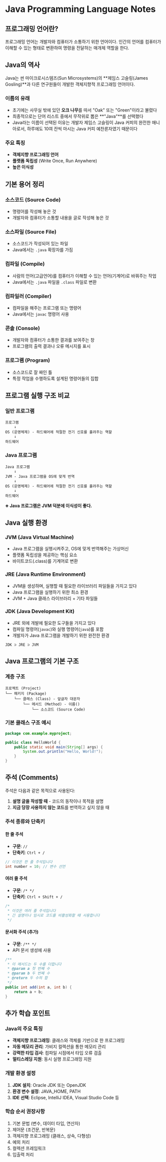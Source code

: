 # Java Programming Language Notes

## 프로그래밍 언어란?
프로그래밍 언어는 개발자와 컴퓨터가 소통하기 위한 언어이다. 인간의 언어를 컴퓨터가 이해할 수 있는 형태로 변환하여 명령을 전달하는 매개체 역할을 한다.

## Java의 역사

Java는 썬 마이크로시스템즈(Sun Microsystems)의 **제임스 고슬링(James Gosling)**과 다른 연구원들이 개발한 객체지향적 프로그래밍 언어이다.

### 이름의 유래
- 초기에는 사무실 밖에 있던 **오크 나무**를 따서 "Oak" 또는 "Green"이라고 불렸다
- 최종적으로는 단어 리스트 중에서 무작위로 뽑은 **"Java"**를 선택했다
- Java라는 이름이 선택된 이유는 개발자 제임스 고슬링이 Java 커피의 완전한 매니아로서, 하루에도 10여 잔씩 마시는 Java 커피 예찬론자였기 때문이다

### 주요 특징
- **객체지향 프로그래밍 언어**
- **플랫폼 독립성** (Write Once, Run Anywhere)
- **높은 이식성**

## 기본 용어 정리

### 소스코드 (Source Code)
- 명령어를 작성해 놓은 것
- 개발자와 컴퓨터가 소통할 내용을 글로 작성해 놓은 것

### 소스파일 (Source File)
- 소스코드가 작성되어 있는 파일
- Java에서는 `.java` 확장자를 가짐

### 컴파일 (Compile)
- 사람의 언어(고급언어)를 컴퓨터가 이해할 수 있는 언어(기계어)로 바꿔주는 작업
- Java에서는 `.java` 파일을 `.class` 파일로 변환

### 컴파일러 (Compiler)
- 컴파일을 해주는 프로그램 또는 명령어
- Java에서는 `javac` 명령어 사용

### 콘솔 (Console)
- 개발자와 컴퓨터가 소통한 결과를 보여주는 창
- 프로그램의 출력 결과나 오류 메시지를 표시

### 프로그램 (Program)
- 소스코드로 잘 짜인 틀
- 특정 작업을 수행하도록 설계된 명령어들의 집합

## 프로그램 실행 구조 비교

### 일반 프로그램
```
프로그램
    ↓
OS (운영체제) - 하드웨어에 적절한 전기 신호를 흘려주는 역할
    ↓
하드웨어
```

### Java 프로그램
```
Java 프로그램
    ↓
JVM - Java 프로그램을 OS에 맞게 번역
    ↓
OS (운영체제) - 하드웨어에 적절한 전기 신호를 흘려주는 역할
    ↓
하드웨어
```

**※ Java 프로그램은 JVM 덕분에 이식성이 좋다.**

## Java 실행 환경

### JVM (Java Virtual Machine)
- Java 프로그램을 실행시켜주고, OS에 맞게 번역해주는 가상머신
- 플랫폼 독립성을 제공하는 핵심 요소
- 바이트코드(.class)를 기계어로 변환

### JRE (Java Runtime Environment)
- JVM을 생성하며, 실행할 때 필요한 라이브러리 파일들을 가지고 있다
- Java 프로그램을 실행하기 위한 최소 환경
- JVM + Java 클래스 라이브러리 + 기타 파일들

### JDK (Java Development Kit)
- JRE 외에 개발에 필요한 도구들을 가지고 있다
- 컴파일 명령어(`javac`)와 실행 명령어(`java`)를 포함
- 개발자가 Java 프로그램을 개발하기 위한 완전한 환경

```
JDK ⊃ JRE ⊃ JVM
```

## Java 프로그램의 기본 구조

### 계층 구조
```
프로젝트 (Project)
└── 패키지 (Package)
    └── 클래스 (Class) - 앞글자 대문자
        └── 메서드 (Method) - 이름()
            └── 소스코드 (Source Code)
```

### 기본 클래스 구조 예시
```java
package com.example.myproject;

public class HelloWorld {
    public static void main(String[] args) {
        System.out.println("Hello, World!");
    }
}
```

## 주석 (Comments)

주석은 다음과 같은 목적으로 사용된다:
1. **설명 글을 작성할 때** - 코드의 동작이나 목적을 설명
2. **지금 당장 사용하지 않는 코드**를 번역하고 싶지 않을 때

### 주석 종류와 단축키

#### 한 줄 주석
- **구문**: `//`
- **단축키**: `Ctrl + /`
```java
// 이것은 한 줄 주석입니다
int number = 10; // 변수 선언
```

#### 여러 줄 주석
- **구문**: `/* */`
- **단축키**: `Ctrl + Shift + /`
```java
/*
 * 이것은 여러 줄 주석입니다
 * 긴 설명이나 임시로 코드를 비활성화할 때 사용합니다
 */
```

#### 문서화 주석 (추가)
- **구문**: `/** */`
- API 문서 생성에 사용
```java
/**
 * 이 메서드는 두 수를 더합니다
 * @param a 첫 번째 수
 * @param b 두 번째 수
 * @return 두 수의 합
 */
public int add(int a, int b) {
    return a + b;
}
```

## 추가 학습 포인트

### Java의 주요 특징
- **객체지향 프로그래밍**: 클래스와 객체를 기반으로 한 프로그래밍
- **자동 메모리 관리**: 가비지 컬렉션을 통한 메모리 관리
- **강력한 타입 검사**: 컴파일 시점에서 타입 오류 검출
- **멀티스레딩 지원**: 동시 실행 프로그래밍 지원

### 개발 환경 설정
1. **JDK 설치**: Oracle JDK 또는 OpenJDK
2. **환경 변수 설정**: JAVA_HOME, PATH
3. **IDE 선택**: Eclipse, IntelliJ IDEA, Visual Studio Code 등

### 학습 순서 권장사항
1. 기본 문법 (변수, 데이터 타입, 연산자)
2. 제어문 (조건문, 반복문)
3. 객체지향 프로그래밍 (클래스, 상속, 다형성)
4. 예외 처리
5. 컬렉션 프레임워크
6. 입출력 처리
